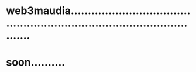 # web3maudia...............................................................................................
# soon..........
